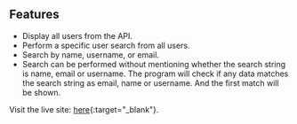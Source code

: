 ## Features

- Display all users from the API.
- Perform a specific user search from all users.
- Search by name, username, or email.
- Search can be performed without mentioning whether the search string is name, email or username. The program will check if any data matches the search string as email, name or username. And the first match will be shown.

Visit the live site: [here](https://bucolic-frangollo-d62582.netlify.app/){:target="_blank"}.
